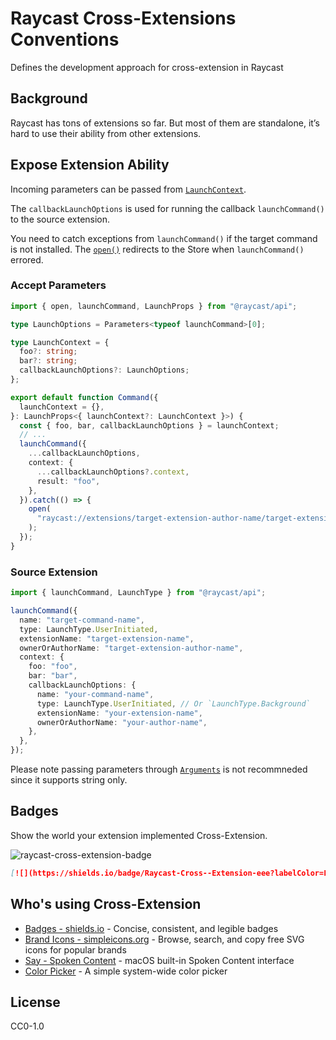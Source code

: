 # Raycast Cross-Extensions Conventions

Defines the development approach for cross-extension in Raycast

## Background

Raycast has tons of extensions so far. But most of them are standalone, it’s hard to use their ability from other extensions.

## Expose Extension Ability

Incoming parameters can be passed from [`LaunchContext`](https://developers.raycast.com/api-reference/command#launchcontext).

The `callbackLaunchOptions` is used for running the callback `launchCommand()` to the source extension.

You need to catch exceptions from `launchCommand()` if the target command is not installed. The [`open()`](https://developers.raycast.com/api-reference/utilities#open) redirects to the Store when `launchCommand()` errored.

### Accept Parameters

```typescript
import { open, launchCommand, LaunchProps } from "@raycast/api";

type LaunchOptions = Parameters<typeof launchCommand>[0];

type LaunchContext = {
  foo?: string;
  bar?: string;
  callbackLaunchOptions?: LaunchOptions;
};

export default function Command({
  launchContext = {},
}: LaunchProps<{ launchContext?: LaunchContext }>) {
  const { foo, bar, callbackLaunchOptions } = launchContext;
  // ...
  launchCommand({
    ...callbackLaunchOptions,
    context: {
      ...callbackLaunchOptions?.context,
      result: "foo",
    },
  }).catch(() => {
    open(
      "raycast://extensions/target-extension-author-name/target-extension-name"
    );
  });
}
```

### Source Extension

```typescript
import { launchCommand, LaunchType } from "@raycast/api";

launchCommand({
  name: "target-command-name",
  type: LaunchType.UserInitiated,
  extensionName: "target-extension-name",
  ownerOrAuthorName: "target-extension-author-name",
  context: {
    foo: "foo",
    bar: "bar",
    callbackLaunchOptions: {
      name: "your-command-name",
      type: LaunchType.UserInitiated, // Or `LaunchType.Background`
      extensionName: "your-extension-name",
      ownerOrAuthorName: "your-author-name",
    },
  },
});
```

Please note passing parameters through [`Arguments`](https://developers.raycast.com/information/lifecycle/arguments) is not recommneded since it supports string only.

## Badges

Show the world your extension implemented Cross-Extension.

![raycast-cross-extension-badge]

```markdown
[![](https://shields.io/badge/Raycast-Cross--Extension-eee?labelColor=FF6363&logo=raycast&logoColor=fff&style=flat-square)](https://github.com/LitoMore/raycast-cross-extension-conventions)
```

## Who's using Cross-Extension

- [Badges - shields.io](https://raycast.com/litomore/badges) - Concise, consistent, and legible badges
- [Brand Icons - simpleicons.org](https://raycast.com/litomore/simple-icons) - Browse, search, and copy free SVG icons for popular brands
- [Say - Spoken Content](https://raycast.com/litomore/say) - macOS built-in Spoken Content interface
- [Color Picker](https://raycast.com/thomas/color-picker) - A simple system-wide color picker

## License

CC0-1.0

[raycast-cross-extension-badge]: https://shields.io/badge/Raycast-Cross--Extension-eee?labelColor=FF6363&logo=raycast&logoColor=fff&style=flat-square
